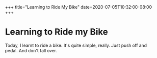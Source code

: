 +++
title="Learning to Ride My Bike"
date=2020-07-05T10:32:00-08:00
+++
# Learning to Ride my Bike

Today, I learnt to ride a bike. It's quite simple, really. Just push off and pedal. And don't fall over.